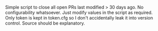 Simple script to close all open PRs last modified > 30 days ago.
No configurability whatsoever. Just modify values in the script as required.
Only token is kept in token.cfg so I don't accidentally leak it into version
control.
Source should be explanatory.
